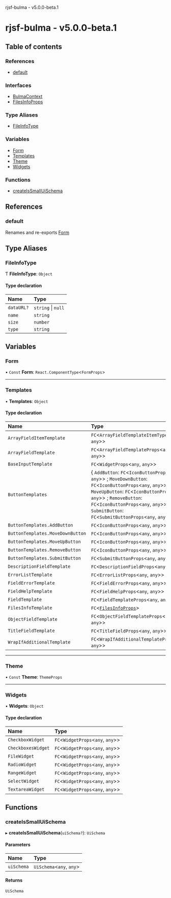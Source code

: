 rjsf-bulma - v5.0.0-beta.1

# rjsf-bulma - v5.0.0-beta.1

## Table of contents

### References

- [default](README.md#default)

### Interfaces

- [BulmaContext](interfaces/BulmaContext.md)
- [FilesInfoProps](interfaces/FilesInfoProps.md)

### Type Aliases

- [FileInfoType](README.md#fileinfotype)

### Variables

- [Form](README.md#form)
- [Templates](README.md#templates)
- [Theme](README.md#theme)
- [Widgets](README.md#widgets)

### Functions

- [createIsSmallUiSchema](README.md#createissmalluischema)

## References

### default

Renames and re-exports [Form](README.md#form)

## Type Aliases

### FileInfoType

Ƭ **FileInfoType**: `Object`

#### Type declaration

| Name | Type |
| :------ | :------ |
| `dataURL?` | `string` \| ``null`` |
| `name` | `string` |
| `size` | `number` |
| `type` | `string` |

## Variables

### Form

• `Const` **Form**: `React.ComponentType`<`FormProps`\>

___

### Templates

• **Templates**: `Object`

#### Type declaration

| Name | Type |
| :------ | :------ |
| `ArrayFieldItemTemplate` | `FC`<`ArrayFieldTemplateItemType`<`any`, `any`\>\> |
| `ArrayFieldTemplate` | `FC`<`ArrayFieldTemplateProps`<`any`, `any`\>\> |
| `BaseInputTemplate` | `FC`<`WidgetProps`<`any`, `any`\>\> |
| `ButtonTemplates` | { `AddButton`: `FC`<`IconButtonProps`<`any`, `any`\>\> ; `MoveDownButton`: `FC`<`IconButtonProps`<`any`, `any`\>\> ; `MoveUpButton`: `FC`<`IconButtonProps`<`any`, `any`\>\> ; `RemoveButton`: `FC`<`IconButtonProps`<`any`, `any`\>\> ; `SubmitButton`: `FC`<`SubmitButtonProps`<`any`, `any`\>\>  } |
| `ButtonTemplates.AddButton` | `FC`<`IconButtonProps`<`any`, `any`\>\> |
| `ButtonTemplates.MoveDownButton` | `FC`<`IconButtonProps`<`any`, `any`\>\> |
| `ButtonTemplates.MoveUpButton` | `FC`<`IconButtonProps`<`any`, `any`\>\> |
| `ButtonTemplates.RemoveButton` | `FC`<`IconButtonProps`<`any`, `any`\>\> |
| `ButtonTemplates.SubmitButton` | `FC`<`SubmitButtonProps`<`any`, `any`\>\> |
| `DescriptionFieldTemplate` | `FC`<`DescriptionFieldProps`<`any`, `any`\>\> |
| `ErrorListTemplate` | `FC`<`ErrorListProps`<`any`, `any`\>\> |
| `FieldErrorTemplate` | `FC`<`FieldErrorProps`<`any`, `any`\>\> |
| `FieldHelpTemplate` | `FC`<`FieldHelpProps`<`any`, `any`\>\> |
| `FieldTemplate` | `FC`<`FieldTemplateProps`<`any`, `any`\>\> |
| `FilesInfoTemplate` | `FC`<[`FilesInfoProps`](interfaces/FilesInfoProps.md)\> |
| `ObjectFieldTemplate` | `FC`<`ObjectFieldTemplateProps`<`any`, `any`\>\> |
| `TitleFieldTemplate` | `FC`<`TitleFieldProps`<`any`, `any`\>\> |
| `WrapIfAdditionalTemplate` | `FC`<`WrapIfAdditionalTemplateProps`<`any`, `any`\>\> |

___

### Theme

• `Const` **Theme**: `ThemeProps`

___

### Widgets

• **Widgets**: `Object`

#### Type declaration

| Name | Type |
| :------ | :------ |
| `CheckboxWidget` | `FC`<`WidgetProps`<`any`, `any`\>\> |
| `CheckboxesWidget` | `FC`<`WidgetProps`<`any`, `any`\>\> |
| `FileWidget` | `FC`<`WidgetProps`<`any`, `any`\>\> |
| `RadioWidget` | `FC`<`WidgetProps`<`any`, `any`\>\> |
| `RangeWidget` | `FC`<`WidgetProps`<`any`, `any`\>\> |
| `SelectWidget` | `FC`<`WidgetProps`<`any`, `any`\>\> |
| `TextareaWidget` | `FC`<`WidgetProps`<`any`, `any`\>\> |

## Functions

### createIsSmallUiSchema

▸ **createIsSmallUiSchema**(`uiSchema?`): `UiSchema`

#### Parameters

| Name | Type |
| :------ | :------ |
| `uiSchema` | `UiSchema`<`any`, `any`\> |

#### Returns

`UiSchema`
